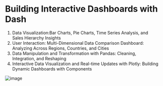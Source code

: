# Building Interactive Dashboards with Dash

1.  Data Visualization:Bar Charts, Pie Charts, Time Series Analysis, and Sales Hierarchy Insights
2.  User Interaction: Multi-Dimensional Data Comparison Dashboard: Analyzing Across Regions, Countries, and Cities
3.  Data Manipulation and Transformation with Pandas: Cleaning, Integration, and Reshaping
4.  Interactive Data Visualization and Real-time Updates with Plotly: Building Dynamic Dashboards with Components

![image](Sample.gif)


